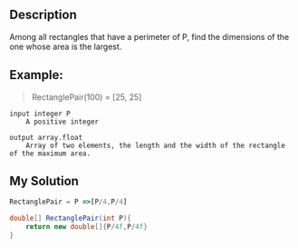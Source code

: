 ## Description

Among all rectangles that have a perimeter of P, find the dimensions of the one whose area is the largest.

## Example:

>RectanglePair(100) = [25, 25]


    input integer P
        A positive integer

    output array.float
        Array of two elements, the length and the width of the rectangle of the maximum area.

## My Solution

``` javascript
RectanglePair = P =>[P/4,P/4]
```

```java
double[] RectanglePair(int P){
    return new double[]{P/4f,P/4f}
}
```
